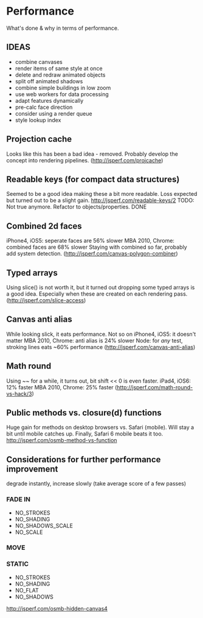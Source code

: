 # Performance

What's done & why in terms of performance.

## IDEAS

- combine canvases
- render items of same style at once
- delete and redraw animated objects
- split off animated shadows
- combine simple buildings in low zoom
- use web workers for data processing
- adapt features dynamically
- pre-calc face direction
- consider using a render queue
- style lookup index


## Projection cache

Looks like this has been a bad idea - removed.
Probably develop the concept into rendering pipelines.
(http://jsperf.com/projcache)


## Readable keys (for compact data structures)

Seemed to be a good idea making these a bit more readable.
Loss expected but turned out to be a slight gain.
http://jsperf.com/readable-keys/2
TODO: Not true anymore. Refactor to objects/properties. DONE


## Combined 2d faces

iPhone4, iOS5: seperate faces are 56% slower
MBA 2010, Chrome: combined faces are 68% slower
Staying with combined so far, probably add system detection.
(http://jsperf.com/canvas-polygon-combiner)


## Typed arrays

Using slice() is not worth it, but it turned out dropping some typed arrays is a good idea.
Especially when these are created on each rendering pass.
(http://jsperf.com/slice-access)


## Canvas anti alias

While looking slick, it eats performance.
Not so on iPhone4, iOS5: it doesn't matter
MBA 2010, Chrome: anti alias is 24% slower
Node: for *any* test, stroking lines eats ~60% performance
(http://jsperf.com/canvas-anti-alias)


## Math round

Using ~~ for a while, it turns out, bit shift << 0 is even faster.
iPad4, iOS6: 12% faster
MBA 2010, Chrome: 25% faster
(http://jsperf.com/math-round-vs-hack/3)


## Public methods vs. closure(d) functions

Huge gain for methods on desktop browsers vs. Safari (mobile).
Will stay a bit until mobile catches up.
Finally, Safari 6 mobile beats it too.
http://jsperf.com/osmb-method-vs-function


## Considerations for further performance improvement

degrade instantly, increase slowly (take average score of a few passes)

### FADE IN
- NO_STROKES
- NO_SHADING
- NO_SHADOWS_SCALE
- NO_SCALE

### MOVE

### STATIC
- NO_STROKES
- NO_SHADING
- NO_FLAT
- NO_SHADOWS


http://jsperf.com/osmb-hidden-canvas4